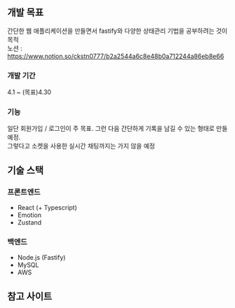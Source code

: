 ## 개발 목표

간단한 웹 애플리케이션을 만들면서 fastify와 다양한 상태관리 기법을 공부하려는 것이 목적 <br>
노션 : https://www.notion.so/ckstn0777/b2a2544a6c8e48b0a712244a86eb8e66

### 개발 기간

4.1 ~ (목표)4.30

### 기능

일단 회원가입 / 로그인이 주 목표. 그런 다음 간단하게 기록을 남길 수 있는 형태로 만들 예정. <br>
그렇다고 소켓을 사용한 실시간 채팅까지는 가지 않을 예정

## 기술 스택

### 프론트엔드

- React (+ Typescript)
- Emotion
- Zustand

### 백엔드

- Node.js (Fastify)
- MySQL
- AWS

## 참고 사이트
